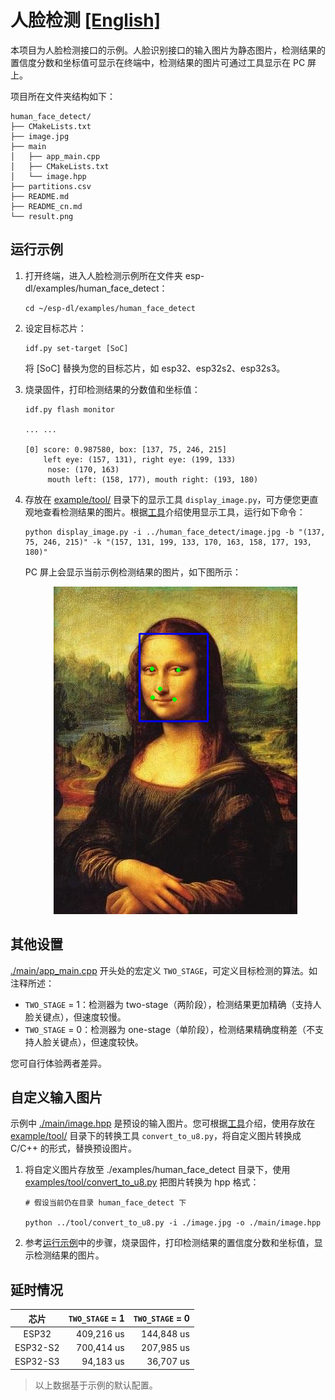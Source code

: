 # 人脸检测 [[English]](./README.md)

本项目为人脸检测接口的示例。人脸识别接口的输入图片为静态图片，检测结果的置信度分数和坐标值可显示在终端中，检测结果的图片可通过工具显示在 PC 屏上。

项目所在文件夹结构如下：

```shell
human_face_detect/
├── CMakeLists.txt
├── image.jpg
├── main
│   ├── app_main.cpp
│   ├── CMakeLists.txt
│   └── image.hpp
├── partitions.csv
├── README.md
├── README_cn.md
└── result.png
```



## 运行示例

1. 打开终端，进入人脸检测示例所在文件夹 esp-dl/examples/human_face_detect：

    ```shell
    cd ~/esp-dl/examples/human_face_detect
    ```

2. 设定目标芯片：

    ```shell
    idf.py set-target [SoC]
    ```
    将 [SoC] 替换为您的目标芯片，如 esp32、esp32s2、esp32s3。

3. 烧录固件，打印检测结果的分数值和坐标值：

   ```shell
   idf.py flash monitor
   
   ... ...
   
   [0] score: 0.987580, box: [137, 75, 246, 215]
       left eye: (157, 131), right eye: (199, 133)
        nose: (170, 163)
        mouth left: (158, 177), mouth right: (193, 180)
   ```

4. 存放在 [example/tool/](../tool/) 目录下的显示工具 `display_image.py`，可方便您更直观地查看检测结果的图片。根据[工具](../tool/README_cn.md)介绍使用显示工具，运行如下命令：

   ```shell
   python display_image.py -i ../human_face_detect/image.jpg -b "(137, 75, 246, 215)" -k "(157, 131, 199, 133, 170, 163, 158, 177, 193, 180)"
   ```
   PC 屏上会显示当前示例检测结果的图片，如下图所示：
   
    <p align="center">
    <img width="%" src="./result.png"> 
    </p>



## 其他设置

[./main/app_main.cpp](./main/app_main.cpp) 开头处的宏定义 `TWO_STAGE`，可定义目标检测的算法。如注释所述：

- `TWO_STAGE` = 1：检测器为 two-stage（两阶段），检测结果更加精确（支持人脸关键点），但速度较慢。
- `TWO_STAGE` = 0：检测器为 one-stage（单阶段），检测结果精确度稍差（不支持人脸关键点），但速度较快。

您可自行体验两者差异。



## 自定义输入图片

示例中 [./main/image.hpp](./main/image.hpp) 是预设的输入图片。您可根据[工具](../tool/README_cn.md)介绍，使用存放在 [example/tool/](../tool/) 目录下的转换工具 `convert_to_u8.py`，将自定义图片转换成 C/C++ 的形式，替换预设图片。

1. 将自定义图片存放至 ./examples/human_face_detect 目录下，使用 [examples/tool/convert_to_u8.py](../tool/convert_to_u8.py) 把图片转换为 hpp 格式：

   ```shell
   # 假设当前仍在目录 human_face_detect 下

   python ../tool/convert_to_u8.py -i ./image.jpg -o ./main/image.hpp
   ```

2. 参考[运行示例](#运行示例)中的步骤，烧录固件，打印检测结果的置信度分数和坐标值，显示检测结果的图片。



## 延时情况

|   芯片   | `TWO_STAGE` = 1 | `TWO_STAGE` = 0 |
| :------: | --------------: | --------------: |
|  ESP32   |      409,216 us |      144,848 us |
| ESP32-S2 |      700,414 us |      207,985 us |
| ESP32-S3 |       94,183 us |       36,707 us |

> 以上数据基于示例的默认配置。
